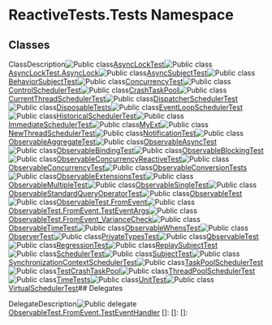 # ReactiveTests.Tests Namespace

## Classes

ClassDescription![Public class](images\Hh212009.pubclass(en-us,VS.103).gif "Public class")[AsyncLockTest](AsyncLockTest\AsyncLockTest.md)![Public class](images\Hh212009.pubclass(en-us,VS.103).gif "Public class")[AsyncLockTest.AsyncLock](AsyncLockTest.AsyncLock\AsyncLockTest.AsyncLock.md)![Public class](images\Hh212009.pubclass(en-us,VS.103).gif "Public class")[AsyncSubjectTest](AsyncSubjectTest\AsyncSubjectTest.md)![Public class](images\Hh212009.pubclass(en-us,VS.103).gif "Public class")[BehaviorSubjectTest](BehaviorSubjectTest\BehaviorSubjectTest.md)![Public class](images\Hh212009.pubclass(en-us,VS.103).gif "Public class")[ConcurrencyTest](ConcurrencyTest\ConcurrencyTest.md)![Public class](images\Hh212009.pubclass(en-us,VS.103).gif "Public class")[ControlSchedulerTest](ControlSchedulerTest\ControlSchedulerTest.md)![Public class](images\Hh212009.pubclass(en-us,VS.103).gif "Public class")[CrashTaskPool](CrashTaskPool\CrashTaskPool.md)![Public class](images\Hh212009.pubclass(en-us,VS.103).gif "Public class")[CurrentThreadSchedulerTest](CurrentThreadSchedulerTest\CurrentThreadSchedulerTest.md)![Public class](images\Hh212009.pubclass(en-us,VS.103).gif "Public class")[DispatcherSchedulerTest](DispatcherSchedulerTest\DispatcherSchedulerTest.md)![Public class](images\Hh212009.pubclass(en-us,VS.103).gif "Public class")[DisposableTests](DisposableTests\DisposableTests.md)![Public class](images\Hh212009.pubclass(en-us,VS.103).gif "Public class")[EventLoopSchedulerTest](EventLoopSchedulerTest\EventLoopSchedulerTest.md)![Public class](images\Hh212009.pubclass(en-us,VS.103).gif "Public class")[HistoricalSchedulerTest](HistoricalSchedulerTest\HistoricalSchedulerTest.md)![Public class](images\Hh212009.pubclass(en-us,VS.103).gif "Public class")[ImmediateSchedulerTest](ImmediateSchedulerTest\ImmediateSchedulerTest.md)![Public class](images\Hh212009.pubclass(en-us,VS.103).gif "Public class")[MyExt](MyExt\MyExt.md)![Public class](images\Hh212009.pubclass(en-us,VS.103).gif "Public class")[NewThreadSchedulerTest](NewThreadSchedulerTest\NewThreadSchedulerTest.md)![Public class](images\Hh212009.pubclass(en-us,VS.103).gif "Public class")[NotificationTest](NotificationTest\NotificationTest.md)![Public class](images\Hh212009.pubclass(en-us,VS.103).gif "Public class")[ObservableAggregateTest](ObservableAggregateTest\ObservableAggregateTest.md)![Public class](images\Hh212009.pubclass(en-us,VS.103).gif "Public class")[ObservableAsyncTest](ObservableAsyncTest\ObservableAsyncTest.md)![Public class](images\Hh212009.pubclass(en-us,VS.103).gif "Public class")[ObservableBindingTest](ObservableBindingTest\ObservableBindingTest.md)![Public class](images\Hh212009.pubclass(en-us,VS.103).gif "Public class")[ObservableBlockingTest](ObservableBlockingTest\ObservableBlockingTest.md)![Public class](images\Hh212009.pubclass(en-us,VS.103).gif "Public class")[ObservableConcurrencyReactiveTest](ObservableConcurrencyReactiveTest\ObservableConcurrencyReactiveTest.md)![Public class](images\Hh212009.pubclass(en-us,VS.103).gif "Public class")[ObservableConcurrencyTest](ObservableConcurrencyTest\ObservableConcurrencyTest.md)![Public class](images\Hh212009.pubclass(en-us,VS.103).gif "Public class")[ObservableConversionTests](ObservableConversionTests\ObservableConversionTests.md)![Public class](images\Hh212009.pubclass(en-us,VS.103).gif "Public class")[ObservableExtensionsTest](ObservableExtensionsTest\ObservableExtensionsTest.md)![Public class](images\Hh212009.pubclass(en-us,VS.103).gif "Public class")[ObservableMultipleTest](ObservableMultipleTest\ObservableMultipleTest.md)![Public class](images\Hh212009.pubclass(en-us,VS.103).gif "Public class")[ObservableSingleTest](ObservableSingleTest\ObservableSingleTest.md)![Public class](images\Hh212009.pubclass(en-us,VS.103).gif "Public class")[ObservableStandardQueryOperatorTest](ObservableStandardQueryOperatorTest\ObservableStandardQueryOperatorTest.md)![Public class](images\Hh212009.pubclass(en-us,VS.103).gif "Public class")[ObservableTest](ObservableTest\ObservableTest.md)![Public class](images\Hh212009.pubclass(en-us,VS.103).gif "Public class")[ObservableTest.FromEvent](ObservableTest.FromEvent\ObservableTest.FromEvent.md)![Public class](images\Hh212009.pubclass(en-us,VS.103).gif "Public class")[ObservableTest.FromEvent.TestEventArgs](ObservableTest.FromEvent.TestEventArgs\ObservableTest.FromEvent.TestEventArgs.md)![Public class](images\Hh212009.pubclass(en-us,VS.103).gif "Public class")[ObservableTest.FromEvent\_VarianceCheck](ObservableTest.FromEvent\ObservableTest.FromEvent_VarianceCheck.md)![Public class](images\Hh212009.pubclass(en-us,VS.103).gif "Public class")[ObservableTimeTest](ObservableTimeTest\ObservableTimeTest.md)![Public class](images\Hh212009.pubclass(en-us,VS.103).gif "Public class")[ObservableWhensTest](ObservableWhensTest\ObservableWhensTest.md)![Public class](images\Hh212009.pubclass(en-us,VS.103).gif "Public class")[ObserverTest](ObserverTest\ObserverTest.md)![Public class](images\Hh212009.pubclass(en-us,VS.103).gif "Public class")[PrivateTypesTest](PrivateTypesTest\PrivateTypesTest.md)![Public class](images\Hh212009.pubclass(en-us,VS.103).gif "Public class")[QbservableTest](QbservableTest\QbservableTest.md)![Public class](images\Hh212009.pubclass(en-us,VS.103).gif "Public class")[RegressionTest](RegressionTest\RegressionTest.md)![Public class](images\Hh212009.pubclass(en-us,VS.103).gif "Public class")[ReplaySubjectTest](ReplaySubjectTest\ReplaySubjectTest.md)![Public class](images\Hh212009.pubclass(en-us,VS.103).gif "Public class")[SchedulerTest](SchedulerTest\SchedulerTest.md)![Public class](images\Hh212009.pubclass(en-us,VS.103).gif "Public class")[SubjectTest](SubjectTest\SubjectTest.md)![Public class](images\Hh212009.pubclass(en-us,VS.103).gif "Public class")[SynchronizationContextSchedulerTest](SynchronizationContextSchedulerTest\SynchronizationContextSchedulerTest.md)![Public class](images\Hh212009.pubclass(en-us,VS.103).gif "Public class")[TaskPoolSchedulerTest](TaskPoolSchedulerTest\TaskPoolSchedulerTest.md)![Public class](images\Hh212009.pubclass(en-us,VS.103).gif "Public class")[TestCrashTaskPool](TestCrashTaskPool\TestCrashTaskPool.md)![Public class](images\Hh212009.pubclass(en-us,VS.103).gif "Public class")[ThreadPoolSchedulerTest](ThreadPoolSchedulerTest\ThreadPoolSchedulerTest.md)![Public class](images\Hh212009.pubclass(en-us,VS.103).gif "Public class")[TimeTests](TimeTests\TimeTests.md)![Public class](images\Hh212009.pubclass(en-us,VS.103).gif "Public class")[UnitTest](UnitTest\UnitTest.md)![Public class](images\Hh212009.pubclass(en-us,VS.103).gif "Public class")[VirtualSchedulerTest](VirtualSchedulerTest\VirtualSchedulerTest.md)## Delegates

DelegateDescription![Public delegate](images\Hh289046.pubdelegate(en-us,VS.103).gif "Public delegate")[ObservableTest.FromEvent.TestEventHandler](ObservableTest.FromEvent.TestEventHandler\ObservableTest.FromEvent.TestEventHandler.md)
[]: 
[]: 
[]: 